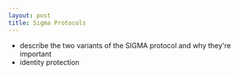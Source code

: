 ```yaml
---
layout: post
title: Sigma Protocols
---
```


- describe the two variants of the SIGMA protocol and why they're important
- identity protection
